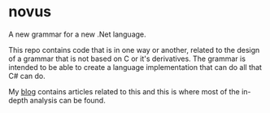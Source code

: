 # novus
A new grammar for a new .Net language.

This repo contains code that is in one way or another, related to the design of a grammar that is not based on C or it's derivatives. The grammar is intended to be able to create a language implementation that can do all that C# can do.

My [blog](https://korporalkernel.wordpress.com/2021/10/19/a-new-grammar-for-c/) contains articles related to this and this is where most of the in-depth analysis can be found.



